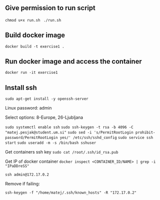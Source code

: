 ## Give permission to run script

`chmod u+x run.sh `
`./run.sh`

## Build docker image

`docker build -t exercise1 .`

## Run docker image and access the container

`docker run -it exercise1`

## Install ssh

`sudo apt-get install -y openssh-server`

Linux password: admin

Select options: 8-Europe, 26-Ljubljana

`sudo systemctl enable ssh`
`sudo ssh-keygen -t rsa -b 4096 -C "matej.pesjak@student.um.si"`
`sudo sed -i 's/PermitRootLogin prohibit-password/PermitRootLogin yes/' /etc/ssh/sshd_config`
`sudo service ssh start`
`sudo useradd -m -s /bin/bash sshuser`

Get containers ssh key
`sudo cat /root/.ssh/id_rsa.pub`

Get IP of docker container
`docker inspect <CONTAINER_ID/NAME> | grep -i "IPaDDreSS"`

`ssh admin@172.17.0.2`

Remove if failing:

`ssh-keygen -f "/home/matej/.ssh/known_hosts" -R "172.17.0.2"`
